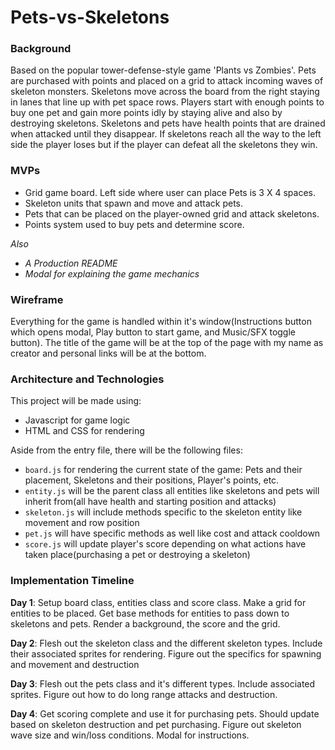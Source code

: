 # Pets-vs-Skeletons

### Background
Based on the popular tower-defense-style game 'Plants vs Zombies'. Pets are purchased with points and placed on a grid to attack incoming waves of skeleton monsters. Skeletons move across the board from the right staying in lanes that line up with pet space rows. Players start with enough points to buy one pet and gain more points idly by staying alive and also by destroying skeletons. Skeletons and pets have health points that are drained when attacked until they disappear. If skeletons reach all the way to the left side the player loses but if the player can defeat all the skeletons they win.

### MVPs
* Grid game board. Left side where user can place Pets is 3 X 4 spaces.
* Skeleton units that spawn and move and attack pets.
* Pets that can be placed on the player-owned grid and attack skeletons.
* Points system used to buy pets and determine score. 

*Also*
* *A Production README*
* *Modal for explaining the game mechanics*

### Wireframe
Everything for the game is handled within it's window(Instructions button which opens modal, Play button to start game, and Music/SFX toggle button). The title of the game will be at the top of the page with my name as creator and personal links will be at the bottom.

[wireframe]: https://github.com/robrosado1/Pets-vs-Skeletons/blob/master/wireframe.png

### Architecture and Technologies
This project will be made using:
* Javascript for game logic
* HTML and CSS for rendering

Aside from the entry file, there will be the following files:
* `board.js` for rendering the current state of the game: Pets and their placement, Skeletons and their positions, Player's points, etc.
* `entity.js` will be the parent class all entities like skeletons and pets will inherit from(all have health and starting position and attacks)
* `skeleton.js` will include methods specific to the skeleton entity like movement and row position
* `pet.js` will have specific methods as well like cost and attack cooldown
* `score.js` will update player's score depending on what actions have taken place(purchasing a pet or destroying a skeleton)

### Implementation Timeline
**Day 1**: Setup board class, entities class and score class. Make a grid for entities to be placed. Get base methods for entities to pass down to skeletons and pets. Render a background, the score and the grid. 

**Day 2**: Flesh out the skeleton class and the different skeleton types. Include their associated sprites for rendering. Figure out the specifics for spawning and movement and destruction

**Day 3**: Flesh out the pets class and it's different types. Include associated sprites. Figure out how to do long range attacks and destruction. 

**Day 4**: Get scoring complete and use it for purchasing pets. Should update based on skeleton destruction and pet purchasing. Figure out skeleton wave size and win/loss conditions. Modal for instructions.




